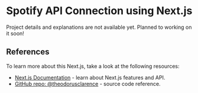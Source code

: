 # Spotify API Connection using Next.js

<!-- ![project's preview](https://localhost:3000/preview.png) -->

Project details and explanations are not available yet. Planned to working on it soon!

## References

To learn more about this Next.js, take a look at the following resources:

- [Next.js Documentation](https://nextjs.org/docs) - learn about Next.js features and API.
- [GitHub repo: @theodorusclarence](https://github.com/theodorusclarence/now-playing-spotify/blob/main/.env.example) - source code reference.
